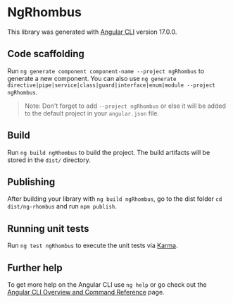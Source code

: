 # NgRhombus

This library was generated with [Angular CLI](https://github.com/angular/angular-cli) version 17.0.0.

## Code scaffolding

Run `ng generate component component-name --project ngRhombus` to generate a new component. You can also use `ng generate directive|pipe|service|class|guard|interface|enum|module --project ngRhombus`.
> Note: Don't forget to add `--project ngRhombus` or else it will be added to the default project in your `angular.json` file. 

## Build

Run `ng build ngRhombus` to build the project. The build artifacts will be stored in the `dist/` directory.

## Publishing

After building your library with `ng build ngRhombus`, go to the dist folder `cd dist/ng-rhombus` and run `npm publish`.

## Running unit tests

Run `ng test ngRhombus` to execute the unit tests via [Karma](https://karma-runner.github.io).

## Further help

To get more help on the Angular CLI use `ng help` or go check out the [Angular CLI Overview and Command Reference](https://angular.io/cli) page.
